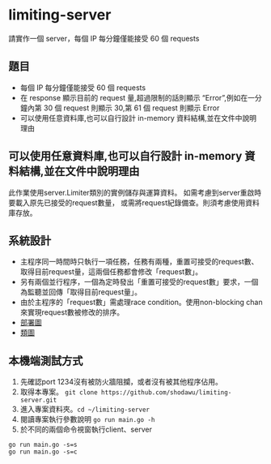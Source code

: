 # limiting-server
請實作一個 server，每個 IP 每分鐘僅能接受 60 個 requests

## 題目
* 每個 IP 每分鐘僅能接受 60 個 requests
* 在 response 顯示目前的 request 量,超過限制的話則顯示 “Error”,例如在一分鐘內第
30 個 request 則顯示 30,第 61 個 request 則顯示 Error
* 可以使用任意資料庫,也可以自行設計 in-memory 資料結構,並在文件中說明理由

## 可以使用任意資料庫,也可以自行設計 in-memory 資料結構,並在文件中說明理由
此作業使用server.Limiter類別的實例儲存與運算資料。
如需考慮到server重啟時要載入原先已接受的request數量，
或需將request紀錄備查。則須考慮使用資料庫存放。

## 系統設計
* 主程序同一時間時只執行一項任務，任務有兩種，重置可接受的request數、取得目前request量，這兩個任務都會修改「request數」。 
* 另有兩個並行程序，一個為定時發出「重置可接受的request數」要求，一個為監聽並回傳「取得目前request量」。
* 由於主程序的「request數」需處理race condition。使用non-blocking chan來實現request數被修改的排序。
* [部署圖](P1.png)
* [類圖](P2.png)
 

## 本機端測試方式
1. 先確認port 1234沒有被防火牆阻攔，或者沒有被其他程序佔用。
2. 取得本專案。 `git clone https://github.com/shodawu/limiting-server.git`
3. 進入專案資料夾。`cd ~/limiting-server`
4. 閱讀專案執行參數說明 `go run main.go -h` 
5. 於不同的兩個命令視窗執行client、server
```
go run main.go -s=s
go run main.go -s=c
```